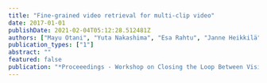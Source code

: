 ```yaml
---
title: "Fine-grained video retrieval for multi-clip video"
date: 2017-01-01
publishDate: 2021-02-04T05:12:28.512481Z
authors: ["Mayu Otani", "Yuta Nakashima", "Esa Rahtu", "Janne Heikkilä"]
publication_types: ["1"]
abstract: ""
featured: false
publication: "*Proceeedings - Workshop on Closing the Loop Between Vision and Language at ICCV*"
---
```


